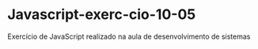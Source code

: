 # Javascript-exerc-cio-10-05
Exercício de JavaScript realizado na aula de desenvolvimento de sistemas 
